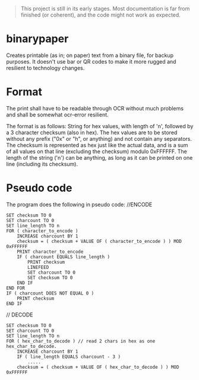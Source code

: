 > This project is still in its early stages. Most documentation is far from finished (or coherent), and the code might not work as expected.


# binarypaper
Creates printable (as in; on paper) text from a binary file, for backup purposes. It doesn't use bar or QR codes to make it more rugged and resilient to technology changes.

# Format
The print shall have to be readable through OCR without much problems and shall be somewhat ocr-error resilient.

The format is as follows:
String for hex values, with length of 'n', followed by a 3 character checksum (also in hex).
The hex values are to be stored without any prefix ("0x" or "h", or anything) and not contain any separators. The checksum is represented as hex just like the actual data, and is a sum of all values on that line (excluding the checksum) modulo 0xFFFFFF.
The length of the string ('n') can be anything, as long as it can be printed on one line (including its checksum).


# Pseudo code
The program does the following in pseudo code:
//ENCODE
```
SET checksum TO 0
SET charcount TO 0
SET line_length TO n
FOR ( character_to_encode )
    INCREASE charcount BY 1
    checksum = ( checksum + VALUE OF ( character_to_encode ) ) MOD 0xFFFFFF
    PRINT character_to_encode
    IF ( charcount EQUALS line_length )
        PRINT checksum
        LINEFEED
        SET charcount TO 0
        SET checksum TO 0
    END IF
END FOR
IF ( charcount DOES NOT EQUAL 0 )
    PRINT checksum
END IF
```

// DECODE
```
SET checksum TO 0
SET charcount TO 0
SET line_length TO n
FOR ( hex_char_to_decode ) // read 2 chars in hex as one hex_char_to_decode.
    INCREASE charcount BY 1
    IF ( line_length EQUALS charcount - 3 )
        .....
    checksum = ( checksum + VALUE OF ( hex_char_to_decode ) ) MOD 0xFFFFFF
```
